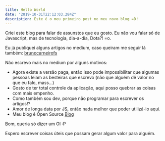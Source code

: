 ```yaml
---
title: Hello World
date: "2019-10-31T22:12:03.284Z"
description: Este é o meu primeiro post no meu novo blog =D!
---
```


Criei este blog para falar de assunstos que eu gosto. Eu não vou falar só de Javascript, mas de tecnologia, dia-a-dia, Dota?! =o.

Eu já publiquei alguns artigos no medium, caso queiram me seguir lá também: [brunocarneirofs](https://medium.com/@brunocarneirofs)

Não escrevo mais no medium por alguns motivos:

* Agora existe a versão paga, então isso pode impossibilitar que algumas pessoas leiam as besteiras que escrevo (não que alguém dê valor no que eu falo, mass...)
* Gosto de ter total controle da aplicação, aqui posso quebrar as coisas com mais empenho.
* Como também sou dev, porque não programar para escrever os artigos!?
* Amor de longa data por JS, então nada melhor que poder utilizá-lo aqui.
* Meu blog é Open Source [Blog](https://github.com/Tautorn/Blog)

Bom, queria só dizer um OI :P

Espero escrever coisas úteis que possam gerar algum valor para alguém.
